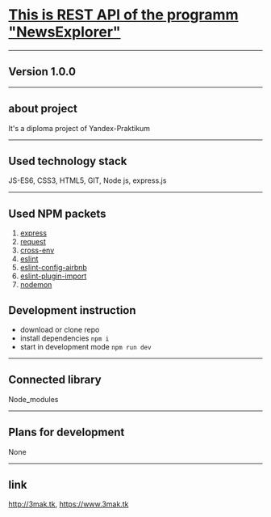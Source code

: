 # [This is REST API  of the programm "NewsExplorer"](https://www.3mak.tk)
***
## **Version 1.0.0**
***
## **about project**
It's a diploma project of Yandex-Praktikum
***
## **Used technology stack**
JS-ES6, CSS3, HTML5, GIT, Node js, express.js
***
## **Used NPM packets**
1. [express](https://www.npmjs.com/package/express)
2. [request](https://www.npmjs.com/package/request)
3. [cross-env](https://www.npmjs.com/package/cross-env)
4. [eslint](https://www.npmjs.com/package/eslint)
5. [eslint-config-airbnb](https://www.npmjs.com/package/eslint-config-airbnb)
6. [eslint-plugin-import](https://www.npmjs.com/package/eslint-plugin-import)
7. [nodemon](https://www.npmjs.com/package/nodemon)

## **Development instruction**
* download or clone repo
* install dependencies `npm i`
* start in development mode `npm run dev`

***
## **Connected library**
Node_modules
***
## **Plans for development**
None
***
## **link**
<http://3mak.tk>, <https://www.3mak.tk>
